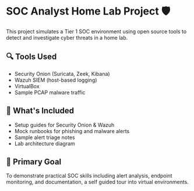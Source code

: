 # SOC Analyst Home Lab Project 🛡️

This project simulates a Tier 1 SOC environment using open source tools to detect and investigate cyber threats in a home lab.

## 🔍 Tools Used
- Security Onion (Suricata, Zeek, Kibana)
- Wazuh SIEM (host-based logging)
- VirtualBox
- Sample PCAP malware traffic

## 📂 What's Included
- Setup guides for Security Onion & Wazuh
- Mock runbooks for phishing and malware alerts
- Sample alert triage notes
- Lab architecture diagram

## 🎯 Primary Goal
To demonstrate practical SOC skills including alert analysis, endpoint monitoring, and documentation, a self guided tour into virtual environments.

